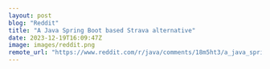 ```yaml
---
layout: post
blog: "Reddit"
title: "A Java Spring Boot based Strava alternative"
date: 2023-12-19T16:09:47Z
image: images/reddit.png
remote_url: "https://www.reddit.com/r/java/comments/18m5ht3/a_java_spring_boot_based_strava_alternative/"
---
```

